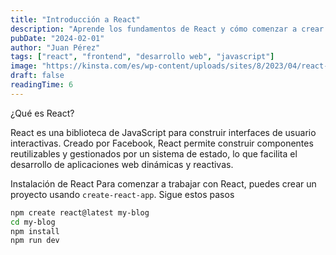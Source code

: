 ```yaml
---
title: "Introducción a React"
description: "Aprende los fundamentos de React y cómo comenzar a crear aplicaciones web interactivas."
pubDate: "2024-02-01"
author: "Juan Pérez"
tags: ["react", "frontend", "desarrollo web", "javascript"]
image: "https://kinsta.com/es/wp-content/uploads/sites/8/2023/04/react-must-be-in-scope-when-using-jsx.jpg"
draft: false
readingTime: 6
---
```


¿Qué es React?


React es una biblioteca de JavaScript para construir interfaces de usuario interactivas. Creado por Facebook, React permite construir componentes reutilizables y gestionados por un sistema de estado, lo que facilita el desarrollo de aplicaciones web dinámicas y reactivas.


Instalación de React
Para comenzar a trabajar con React, puedes crear un proyecto usando `create-react-app`. Sigue estos pasos

```bash
npm create react@latest my-blog
cd my-blog
npm install
npm run dev
